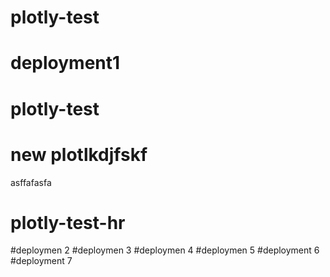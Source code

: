 # plotly-test
# deployment1
# plotly-test

# new plotlkdjfskf

asffafasfa
# plotly-test-hr
#deploymen 2
#deploymen 3
#deploymen 4
#deploymen 5
#deployment 6
#deployment 7